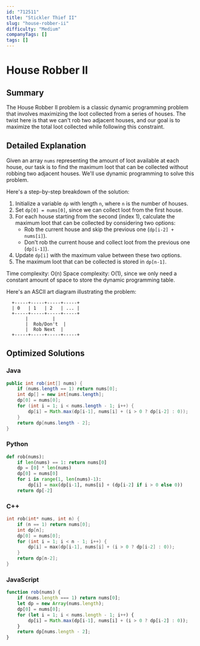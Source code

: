 ```yaml
---
id: "712511"
title: "Stickler Thief II"
slug: "house-robber-ii"
difficulty: "Medium"
companyTags: []
tags: []
---
```


# House Robber II

## Summary
The House Robber II problem is a classic dynamic programming problem that involves maximizing the loot collected from a series of houses. The twist here is that we can't rob two adjacent houses, and our goal is to maximize the total loot collected while following this constraint.

## Detailed Explanation
Given an array `nums` representing the amount of loot available at each house, our task is to find the maximum loot that can be collected without robbing two adjacent houses. We'll use dynamic programming to solve this problem.

Here's a step-by-step breakdown of the solution:

1. Initialize a variable `dp` with length `n`, where `n` is the number of houses.
2. Set `dp[0] = nums[0]`, since we can collect loot from the first house.
3. For each house starting from the second (index 1), calculate the maximum loot that can be collected by considering two options:
	* Rob the current house and skip the previous one (`dp[i-2] + nums[i]`).
	* Don't rob the current house and collect loot from the previous one (`dp[i-1]`).
4. Update `dp[i]` with the maximum value between these two options.
5. The maximum loot that can be collected is stored in `dp[n-1]`.

Time complexity: O(n)
Space complexity: O(1), since we only need a constant amount of space to store the dynamic programming table.

Here's an ASCII art diagram illustrating the problem:
```
  +-----+-----+-----+-----+
  | 0   | 1   | 2   | ... |
  +-----+-----+-----+-----+
       |         |
       |  Rob/Don't  |
       |  Rob Next  |
  +-----+-----+-----+-----+
```
## Optimized Solutions

### Java
```java
public int rob(int[] nums) {
    if (nums.length == 1) return nums[0];
    int dp[] = new int[nums.length];
    dp[0] = nums[0];
    for (int i = 1; i < nums.length - 1; i++) {
        dp[i] = Math.max(dp[i-1], nums[i] + (i > 0 ? dp[i-2] : 0));
    }
    return dp[nums.length - 2];
}
```

### Python
```python
def rob(nums):
    if len(nums) == 1: return nums[0]
    dp = [0] * len(nums)
    dp[0] = nums[0]
    for i in range(1, len(nums)-1):
        dp[i] = max(dp[i-1], nums[i] + (dp[i-2] if i > 0 else 0))
    return dp[-2]
```

### C++
```cpp
int rob(int* nums, int n) {
    if (n == 1) return nums[0];
    int dp[n];
    dp[0] = nums[0];
    for (int i = 1; i < n - 1; i++) {
        dp[i] = max(dp[i-1], nums[i] + (i > 0 ? dp[i-2] : 0));
    }
    return dp[n-2];
}
```

### JavaScript
```javascript
function rob(nums) {
    if (nums.length === 1) return nums[0];
    let dp = new Array(nums.length);
    dp[0] = nums[0];
    for (let i = 1; i < nums.length - 1; i++) {
        dp[i] = Math.max(dp[i-1], nums[i] + (i > 0 ? dp[i-2] : 0));
    }
    return dp[nums.length - 2];
}
```